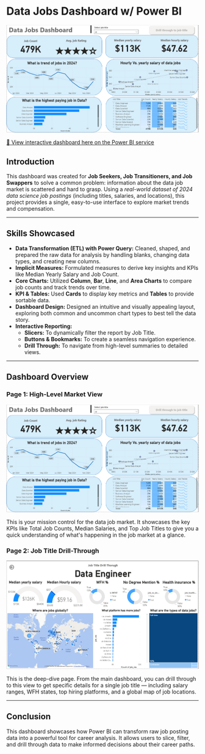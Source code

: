  
# Data Jobs Dashboard w/ Power BI

![Dashboard Page 1](images/page1.png)

[🔗 View interactive dashboard here on the Power BI service](https://bit.ly/3TR3iab)

## Introduction

This dashboard was created for **Job Seekers, Job Transitioners, and Job Swappers** to solve a common problem: information about the data job market is scattered and hard to grasp. Using a *real-world dataset of 2024 data science job postings* (including titles, salaries, and locations), this project provides a single, easy-to-use interface to explore market trends and compensation.

---

## Skills Showcased

- **Data Transformation (ETL) with Power Query:** Cleaned, shaped, and prepared the raw data for analysis by handling blanks, changing data types, and creating new columns.
- **Implicit Measures:** Formulated measures to derive key insights and KPIs like Median Yearly Salary and Job Count.
- **Core Charts:** Utilized **Column**, **Bar**, **Line**, and **Area Charts** to compare job counts and track trends over time.
- **KPI & Tables:** Used **Cards** to display key metrics and **Tables** to provide sortable data.
- **Dashboard Design:** Designed an intuitive and visually appealing layout, exploring both common and uncommon chart types to best tell the data story.
- **Interactive Reporting:**
  - **Slicers:** To dynamically filter the report by Job Title.
  - **Buttons & Bookmarks:** To create a seamless navigation experience.
  - **Drill Through:** To navigate from high-level summaries to detailed views.

---

## Dashboard Overview

### Page 1: High-Level Market View

![Dashboard Page 1](images/page1.png)

This is your mission control for the data job market. It showcases the key KPIs like Total Job Counts, Median Salaries, and Top Job Titles to give you a quick understanding of what's happening in the job market at a glance.

### Page 2: Job Title Drill-Through

![Dashboard Page 2](images/page2.png)

This is the deep-dive page. From the main dashboard, you can drill through to this view to get specific details for a single job title — including salary ranges, WFH states, top hiring platforms, and a global map of job locations.

---

## Conclusion

This dashboard showcases how Power BI can transform raw job posting data into a powerful tool for career analysis. It allows users to slice, filter, and drill through data to make informed decisions about their career paths.
